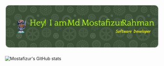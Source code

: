<h1 align="center"><img src="https://raw.githubusercontent.com/jahid32/jahid32/image/icons/header.png" /></h1>

![Mostafizur's GitHub stats](https://github-readme-stats.vercel.app/api?username=jahid32&show_icons=true&theme=transparent)
